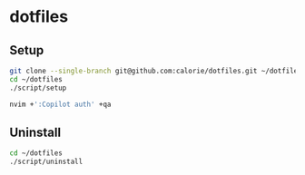 dotfiles
========

## Setup

```sh
git clone --single-branch git@github.com:calorie/dotfiles.git ~/dotfiles
cd ~/dotfiles
./script/setup
```

```sh
nvim +':Copilot auth' +qa
```

## Uninstall

```sh
cd ~/dotfiles
./script/uninstall
```
